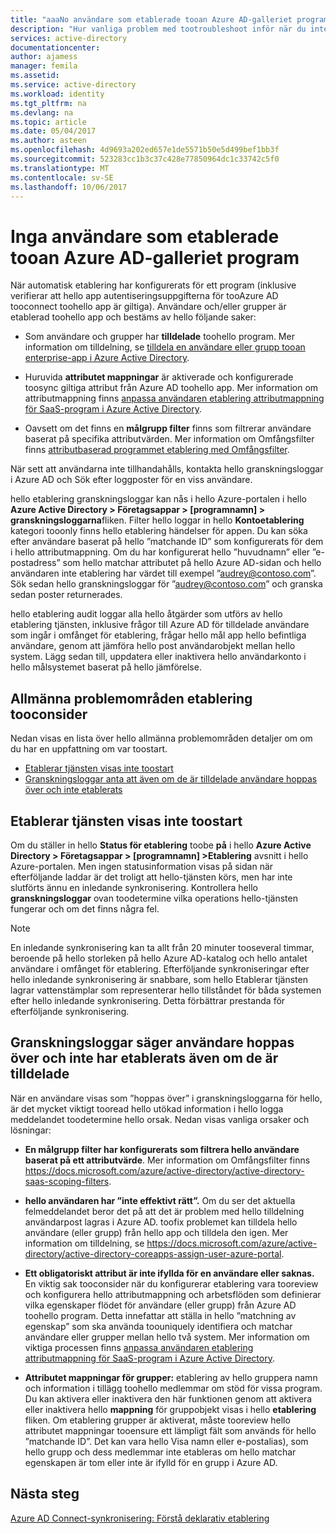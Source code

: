 ```yaml
---
title: "aaaNo användare som etablerade tooan Azure AD-galleriet program | Microsoft Docs"
description: "Hur vanliga problem med tootroubleshoot inför när du inte ser användarna som visas i en en Azure AD-galleriet program som du har konfigurerat för användaretablering med Azure AD"
services: active-directory
documentationcenter: 
author: ajamess
manager: femila
ms.assetid: 
ms.service: active-directory
ms.workload: identity
ms.tgt_pltfrm: na
ms.devlang: na
ms.topic: article
ms.date: 05/04/2017
ms.author: asteen
ms.openlocfilehash: 4d9693a202ed657e1de5571b50e5d499bef1bb3f
ms.sourcegitcommit: 523283cc1b3c37c428e77850964dc1c33742c5f0
ms.translationtype: MT
ms.contentlocale: sv-SE
ms.lasthandoff: 10/06/2017
---
```

# <a name="no-users-are-being-provisioned-tooan-azure-ad-gallery-application"></a>Inga användare som etablerade tooan Azure AD-galleriet program

När automatisk etablering har konfigurerats för ett program (inklusive verifierar att hello app autentiseringsuppgifterna för tooAzure AD tooconnect toohello app är giltiga). Användare och/eller grupper är etablerad toohello app och bestäms av hello följande saker:

-   Som användare och grupper har **tilldelade** toohello program. Mer information om tilldelning, se [tilldela en användare eller grupp tooan enterprise-app i Azure Active Directory](https://docs.microsoft.com/azure/active-directory/active-directory-coreapps-assign-user-azure-portal).

-   Huruvida **attributet mappningar** är aktiverade och konfigurerade toosync giltiga attribut från Azure AD toohello app. Mer information om attributmappning finns [anpassa användaren etablering attributmappning för SaaS-program i Azure Active Directory](https://docs.microsoft.com/azure/active-directory/active-directory-saas-customizing-attribute-mappings).

-   Oavsett om det finns en **målgrupp filter** finns som filtrerar användare baserat på specifika attributvärden. Mer information om Omfångsfilter finns [attributbaserad programmet etablering med Omfångsfilter](https://docs.microsoft.com/azure/active-directory/active-directory-saas-scoping-filters).

När sett att användarna inte tillhandahålls, kontakta hello granskningsloggar i Azure AD och Sök efter loggposter för en viss användare.

hello etablering granskningsloggar kan nås i hello Azure-portalen i hello **Azure Active Directory &gt; Företagsappar &gt; \[programnamn\] &gt; granskningsloggarna**fliken. Filter hello loggar in hello **Kontoetablering** kategori tooonly finns hello etablering händelser för appen. Du kan söka efter användare baserat på hello ”matchande ID” som konfigurerats för dem i hello attributmappning. Om du har konfigurerat hello ”huvudnamn” eller ”e-postadress” som hello matchar attributet på hello Azure AD-sidan och hello användaren inte etablering har värdet till exempel ”audrey@contoso.com”. Sök sedan hello granskningsloggar för ”audrey@contoso.com” och granska sedan poster returnerades.

hello etablering audit loggar alla hello åtgärder som utförs av hello etablering tjänsten, inklusive frågor till Azure AD för tilldelade användare som ingår i omfånget för etablering, frågar hello mål app hello befintliga användare, genom att jämföra hello post användarobjekt mellan hello system. Lägg sedan till, uppdatera eller inaktivera hello användarkonto i hello målsystemet baserat på hello jämförelse.

## <a name="general-problem-areas-with-provisioning-tooconsider"></a>Allmänna problemområden etablering tooconsider

Nedan visas en lista över hello allmänna problemområden detaljer om om du har en uppfattning om var toostart.

* [Etablerar tjänsten visas inte toostart](#provisioning-service-does-not-appear-to-start)
* [Granskningsloggar anta att även om de är tilldelade användare hoppas över och inte etablerats](#audit-logs-say-users-are-skipped-and-not-provisioned-even-though-they-are-assigned)

## <a name="provisioning-service-does-not-appear-toostart"></a>Etablerar tjänsten visas inte toostart

Om du ställer in hello **Status för etablering** toobe **på** i hello **Azure Active Directory &gt; Företagsappar &gt; \[programnamn\] &gt;Etablering** avsnitt i hello Azure-portalen. Men ingen statusinformation visas på sidan när efterföljande laddar är det troligt att hello-tjänsten körs, men har inte slutförts ännu en inledande synkronisering. Kontrollera hello **granskningsloggar** ovan toodetermine vilka operations hello-tjänsten fungerar och om det finns några fel.

>[!NOTE]
>En inledande synkronisering kan ta allt från 20 minuter tooseveral timmar, beroende på hello storleken på hello Azure AD-katalog och hello antalet användare i omfånget för etablering. Efterföljande synkroniseringar efter hello inledande synkronisering är snabbare, som hello Etablerar tjänsten lagrar vattenstämplar som representerar hello tillståndet för båda systemen efter hello inledande synkronisering. Detta förbättrar prestanda för efterföljande synkronisering.
>
>

## <a name="audit-logs-say-users-are-skipped-and-not-provisioned-even-though-they-are-assigned"></a>Granskningsloggar säger användare hoppas över och inte har etablerats även om de är tilldelade

När en användare visas som ”hoppas över” i granskningsloggarna för hello, är det mycket viktigt tooread hello utökad information i hello logga meddelandet toodetermine hello orsak. Nedan visas vanliga orsaker och lösningar:

-   **En målgrupp filter har konfigurerats** **som filtrera hello användare baserat på ett attributvärde**. Mer information om Omfångsfilter finns <https://docs.microsoft.com/azure/active-directory/active-directory-saas-scoping-filters>.

-   **hello användaren har ”inte effektivt rätt”.** Om du ser det aktuella felmeddelandet beror det på att det är problem med hello tilldelning användarpost lagras i Azure AD. toofix problemet kan tilldela hello användare (eller grupp) från hello app och tilldela den igen. Mer information om tilldelning, se <https://docs.microsoft.com/azure/active-directory/active-directory-coreapps-assign-user-azure-portal>.

-   **Ett obligatoriskt attribut är inte ifyllda för en användare eller saknas.** En viktig sak tooconsider när du konfigurerar etablering vara tooreview och konfigurera hello attributmappning och arbetsflöden som definierar vilka egenskaper flödet för användare (eller grupp) från Azure AD toohello program. Detta innefattar att ställa in hello ”matchning av egenskap” som ska använda toouniquely identifiera och matchar användare eller grupper mellan hello två system. Mer information om viktiga processen finns [anpassa användaren etablering attributmappning för SaaS-program i Azure Active Directory](https://docs.microsoft.com/azure/active-directory/active-directory-saas-customizing-attribute-mappings).

  * **Attributet mappningar för grupper:** etablering av hello gruppera namn och information i tillägg toohello medlemmar om stöd för vissa program. Du kan aktivera eller inaktivera den här funktionen genom att aktivera eller inaktivera hello **mappning** för gruppobjekt visas i hello **etablering** fliken. Om etablering grupper är aktiverat, måste tooreview hello attributet mappningar tooensure ett lämpligt fält som används för hello ”matchande ID”. Det kan vara hello Visa namn eller e-postalias), som hello grupp och dess medlemmar inte etableras om hello matchar egenskapen är tom eller inte är ifylld för en grupp i Azure AD.

## <a name="next-steps"></a>Nästa steg
[Azure AD Connect-synkronisering: Förstå deklarativ etablering](active-directory-aadconnectsync-understanding-declarative-provisioning.md)

